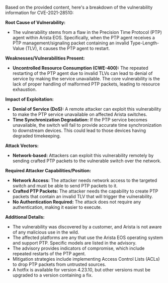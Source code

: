 Based on the provided content, here's a breakdown of the vulnerability information for CVE-2021-28510:

**Root Cause of Vulnerability:**

*   The vulnerability stems from a flaw in the Precision Time Protocol (PTP) agent within Arista EOS. Specifically, when the PTP agent receives a PTP management/signaling packet containing an invalid Type-Length-Value (TLV), it causes the PTP agent to restart.

**Weaknesses/Vulnerabilities Present:**

*   **Uncontrolled Resource Consumption (CWE-400):** The repeated restarting of the PTP agent due to invalid TLVs can lead to denial of service by making the service unavailable. The core vulnerability is the lack of proper handling of malformed PTP packets, leading to resource exhaustion.

**Impact of Exploitation:**

*   **Denial of Service (DoS):** A remote attacker can exploit this vulnerability to make the PTP service unavailable on affected Arista switches.
*   **Time Synchronization Degradation:** If the PTP service becomes unavailable, the switch will fail to provide accurate time synchronization to downstream devices. This could lead to those devices having degraded timekeeping.

**Attack Vectors:**

*   **Network-based:** Attackers can exploit this vulnerability remotely by sending crafted PTP packets to the vulnerable switch over the network.

**Required Attacker Capabilities/Position:**

*   **Network Access:** The attacker needs network access to the targeted switch and must be able to send PTP packets to it.
*   **Crafted PTP Packets:** The attacker needs the capability to create PTP packets that contain an invalid TLV that will trigger the vulnerability.
*   **No Authentication Required:** The attack does not require any authentication, making it easier to execute.

**Additional Details:**

*   The vulnerability was discovered by a customer, and Arista is not aware of any malicious use in the wild.
*   The affected platforms are any that use the Arista EOS operating system and support PTP. Specific models are listed in the advisory.
*   The advisory provides indicators of compromise, which include repeated restarts of the PTP agent.
*   Mitigation strategies include implementing Access Control Lists (ACLs) to drop PTP packets from untrusted sources.
*   A hotfix is available for version 4.23.10, but other versions must be upgraded to a version containing a fix.